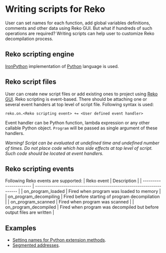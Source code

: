 # Writing scripts for Reko

User can set names for each function, add global variables definitions, comments
and other data using Reko GUI. But what if hundreds of such operations are
required? Writing scripts can help user to customize Reko decompilation process.

## Reko scripting engine

[IronPython](https://ironpython.net) implementation of
[Python](https://python.org/) language is used.

## Reko script files

User can create new script files or add existing ones to project using
[Reko GUI](gui.md#adding-script-files). Reko scripting is event-based. There should be
attaching one or several event handers at top level of script file. Following
syntax is used:
```
reko.on.<Reko scripting event> += <User defined event handler>
```
Event handler can be Python function, lambda expression or any other callable
Python object. `Program` will be passed as single argument of these handlers.

_Warning! Script can be evaluated at undefined time and undefined number of
times. Do not place code which has side effects at top level of script. Such
code should be located at event handlers._

## Reko scripting events

Following Reko events are supported:
| Reko event             | Description                                                           |
| ---------------------- | --------------------------------------------------------------------- |
| on_program_loaded      | Fired when program was loaded to memory                               |
| on_program_decompiling | Fired before starting of program decompilation                        |
| on_program_scanned     | Fired when program was scanned                                        |
| on_program_decompiled  | Fired when program was decompiled but before output files are written |

## Examples
- [Setting names for Python extension methods](/subjects/scripting/py_func_names.py).
- [Segmented addresses](/subjects/scripting/segmented.py).
